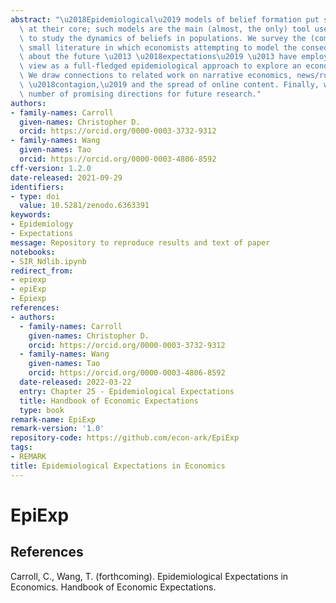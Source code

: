 ```yaml
---
abstract: "\u2018Epidemiological\u2019 models of belief formation put social interactions\
  \ at their core; such models are the main (almost, the only) tool used by non-economists\
  \ to study the dynamics of beliefs in populations. We survey the (comparatively)\
  \ small literature in which economists attempting to model the consequences of beliefs\
  \ about the future \u2013 \u2018expectations\u2019 \u2013 have employed what we\
  \ view as a full-fledged epidemiological approach to explore an economic question.\
  \ We draw connections to related work on narrative economics, news/rumor spreading,\
  \ \u2018contagion,\u2019 and the spread of online content. Finally, we discuss a\
  \ number of promising directions for future research."
authors:
- family-names: Carroll
  given-names: Christopher D.
  orcid: https://orcid.org/0000-0003-3732-9312
- family-names: Wang
  given-names: Tao
  orcid: https://orcid.org/0000-0003-4806-8592
cff-version: 1.2.0
date-released: 2021-09-29
identifiers:
- type: doi
  value: 10.5281/zenodo.6363391
keywords:
- Epidemiology
- Expectations
message: Repository to reproduce results and text of paper
notebooks:
- SIR_Ndlib.ipynb
redirect_from:
- epiexp
- epiExp
- Epiexp
references:
- authors:
  - family-names: Carroll
    given-names: Christopher D.
    orcid: https://orcid.org/0000-0003-3732-9312
  - family-names: Wang
    given-names: Tao
    orcid: https://orcid.org/0000-0003-4806-8592
  date-released: 2022-03-22
  entry: Chapter 25 - Epidemiological Expectations
  title: Handbook of Economic Expectations
  type: book
remark-name: EpiExp
remark-version: '1.0'
repository-code: https://github.com/econ-ark/EpiExp
tags:
- REMARK
title: Epidemiological Expectations in Economics
---
```


# EpiExp

## References
Carroll, C., Wang, T. (forthcoming). Epidemiological Expectations in Economics. Handbook of Economic Expectations.


